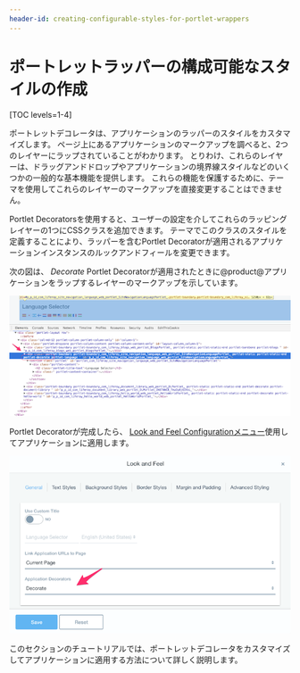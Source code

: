 ```yaml
---
header-id: creating-configurable-styles-for-portlet-wrappers
---
```


# ポートレットラッパーの構成可能なスタイルの作成

[TOC levels=1-4]

ポートレットデコレータは、アプリケーションのラッパーのスタイルをカスタマイズします。 ページ上にあるアプリケーションのマークアップを調べると、2つのレイヤーにラップされていることがわかります。 とりわけ、これらのレイヤーは、ドラッグアンドドロップやアプリケーションの境界線スタイルなどのいくつかの一般的な基本機能を提供します。 これらの機能を保護するために、テーマを使用してこれらのレイヤーのマークアップを直接変更することはできません。

Portlet Decoratorsを使用すると、ユーザーの設定を介してこれらのラッピングレイヤーの1つにCSSクラスを追加できます。 テーマでこのクラスのスタイルを定義することにより、ラッパーを含むPortlet Decoratorが適用されるアプリケーションインスタンスのルックアンドフィールを変更できます。

次の図は、 *Decorate* Portlet Decoratorが適用されたときに@product@アプリケーションをラップするレイヤーのマークアップを示しています。

![図1：ポートレットデコレータは、デコレータのCSSクラスをアプリケーションのラッパーに追加します](../../../../images/portlet-application-markup.png)

Portlet Decoratorが完成したら、 [Look and Feel Configurationメニュー](/docs/7-1/user/-/knowledge_base/u/look-and-feel-configuration)使用してアプリケーションに適用します。

![図2：ルックアンドフィールの構成メニューからポートレットデコレータを適用できます](../../../../images/app-decor-look-and-feel.png)

このセクションのチュートリアルでは、ポートレットデコレータをカスタマイズしてアプリケーションに適用する方法について詳しく説明します。
